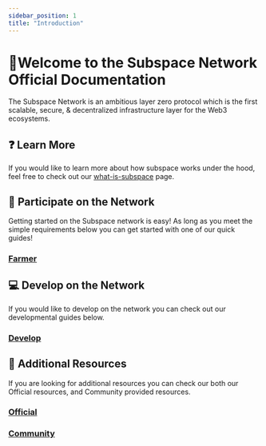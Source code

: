 ```yaml
---
sidebar_position: 1
title: "Introduction"
---
```

# 👋Welcome to the Subspace Network Official Documentation
The Subspace Network is an ambitious layer zero protocol which is the first scalable, secure, & decentralized infrastructure layer for the Web3 ecosystems. 

## ❓ Learn More
If you would like to learn more about how subspace works under the hood, feel free to check out our [what-is-subspace](/docs/Learn/what-is-subspace) page.

## 🤝 Participate on the Network
Getting started on the Subspace network is easy! As long as you meet the simple requirements below you can get started with one of our quick guides!

### [Farmer](/docs/Getting-Started/farming)

## 💻 Develop on the Network

If you would like to develop on the network you can check out our developmental guides below. 

### [Develop](/docs/Getting-Started/developing)

## 📖 Additional Resources

If you are looking for additional resources you can check our both our Official resources, and Community provided resources. 

### [Official](/docs/Resources/official)

### [Community](/docs/Resources/index)



